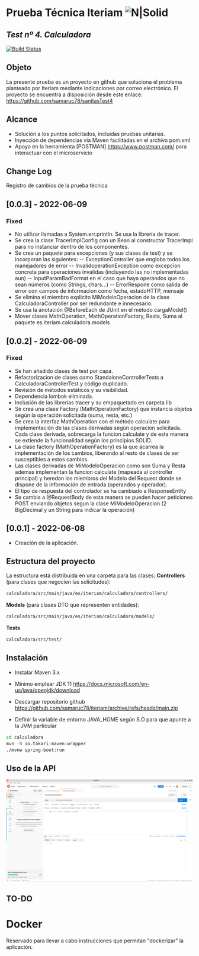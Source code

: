 # Prueba Técnica Iteriam ![N|Solid](https://www.iteriam.es/img/iteriam_logo.png)
## _Test nº 4. Calculadora_
[![Build Status](https://travis-ci.org/codecentric/springboot-sample-app.svg?branch=master)](https://travis-ci.org/codecentric/springboot-sample-app)
## Objeto
La presente prueba es un proyecto en github que soluciona el problema planteado por Iteriam
mediante indicaciones por correo electrónico.
El proyecto se encuentra a disposición desde este enlace:
https://github.com/samaruc78/sanitasTest4
## Alcance
- Solución a los puntos solicitados, incluidas pruebas unitarias.
- Inyección de dependencias via Maven facilitadas en el archivo pom.xml
- Apoyo en la herramienta [POSTMAN] https://www.postman.com/ para interactuar con el microservicio

## Change Log
Registro de cambios de la prueba técnica

## [0.0.3] - 2022-06-09
### Fixed
- No utilizar llamadas a System.err.println. Se usa la librería de tracer.
- Se crea la clase TracerImplConfig con un Bean al constructor TracerImpl para no instanciar dentro de los componentes.
- Se crea un paquete para excepciones (y sus clases de test) y se incorporan las siguientes:
-- ExceptionController que engloba todos los manejadores de error
-- InvalidoperationException como excepcion concreta para operaciones invalidas (incluyendo las no implementadas aun)
-- InputParamBadFormat en el caso que haya operandos que no sean números (como Strings, chars...)
-- ErrorRespone como salida de error con campos de informacion como fecha, estadoHTTP, mensaje
- Se elimina el miembro explicito MiModeloOperacion de la clase CalculadoraController por ser redundante e innecesario.
- Se usa la anotación @BeforeEach de JUnit en el método cargaModel()
- Mover clases MathOperation, MathOperationFactory, Resta, Suma al paquete es.iteriam.calculadora.models


## [0.0.2] - 2022-06-09
### Fixed
- Se han añadido clases de test por capa.
- Refactorizacion de clases como StandaloneControllerTests a CalculadoraControllerTest y código duplicado.
- Revisión de métodos estáticos y su visibilidad.
- Dependencia lombok eliminada.
- Inclusión de las librerías tracer y su empaquetado en carpeta lib
- Se crea una clase Factory (MathOperationFactory) que instancia objetos según la operación solicitada (suma, resta, etc.)	
- Se crea la interfaz MathOperation con el método calculate para implementación de las clases derivadas según operación solicitada.	Cada clase derivada, sobrecarga la funcion calculate y de esta manera se extiende la funcionalidad según los principios SOLID.
- La clase factory (MathOperationFactory) es la que acarrea la implementación de los cambios, liberando al resto de clases de ser susceptibles a estos cambios.
- Las clases derivadas de MiModeloOperacion como son Suma y Resta ademas implementan la funcion calculate (mapeada al controller principal) y heredan los miembros del Modelo del Request donde se dispone de la información de entrada (operandos y operador).
- El tipo de respuesta del controlador se ha cambiado a ResponseEntity<BigDecimal>
- Se cambia a @RequestBody de esta manera se pueden hacer peticiones POST enviando objetos segun la clase MiModeloOperacion (2 BigDecimal y un String para indicar la operación)

## [0.0.1] - 2022-06-08
- Creación de la aplicación.

## Estructura del proyecto
La estructura está distribuida en una carpeta para las clases:
**Controllers**
(para clases que negocien las solicitudes):
```sh
calculadora/src/main/java/es/iteriam/calculadora/controllers/
```

**Models**
(para clases DTO que representen entidades):
```sh
calculadora/src/main/java/es/iteriam/calculadora/models/
```

**Tests**
```sh
calculadora/src/test/
```
## Instalación
- Instalar Maven 3.x
- Mínimo emplear JDK 11
https://docs.microsoft.com/en-us/java/openjdk/download

- Descargar repositorio github
https://github.com/samaruc78/iteriam/archive/refs/heads/main.zip

- Definir la variable de entorno JAVA_HOME según S.O para que apunte a la JVM particular

```sh
cd calculadora
mvn -N io.takari:maven:wrapper
./mvnw spring-boot:run
```

## Uso de la API
![POSTMAN](https://github.com/samaruc78/iteriam/blob/main/calculadora/APICall.png)

## TO-DO
# Docker
Reservado para llevar a cabo instrucciones que permitan "dockerizar" la aplicación.